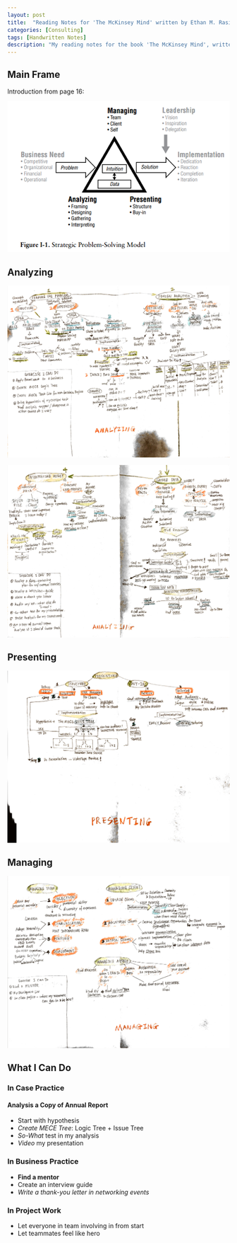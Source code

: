 ```yaml
---
layout: post
title:  "Reading Notes for 'The McKinsey Mind' written by Ethan M. Rasiel and Paul N. Friga"
categories: [Consulting]
tags: [Handwritten Notes]
description: "My reading notes for the book 'The McKinsey Mind', written by Ethan M. Rasiel and Paul N. Friga. This book described some ideas McKinsey holding when encountering different business challenges"
---
```


## Main Frame

Introduction from page 16:

![The MiKensey Mind 1](/assets/images/2018/consulting/the-mckinsey-mind1.png)

## Analyzing

![The MiKensey Way 2](/assets/images/2018/consulting/the-mckinsey-mind2.jpg)

![The MiKensey Way 2](/assets/images/2018/consulting/the-mckinsey-mind3.jpg)

## Presenting

![The MiKensey Way 2](/assets/images/2018/consulting/the-mckinsey-mind4.jpg)

## Managing

![The MiKensey Way 2](/assets/images/2018/consulting/the-mckinsey-mind5.jpg)

## What I Can Do

### In Case Practice

#### Analysis a Copy of Annual Report

- Start with hypothesis
- *Create MECE Tree*: Logic Tree + Issue Tree
- *So-What* test in my analysis
- *Video* my presentation

### In Business Practice

- **Find a mentor**
- Create an interview guide
- *Write a thank-you letter in networking events*

### In Project Work

- Let everyone in team involving in from start
- Let teammates feel like hero 
